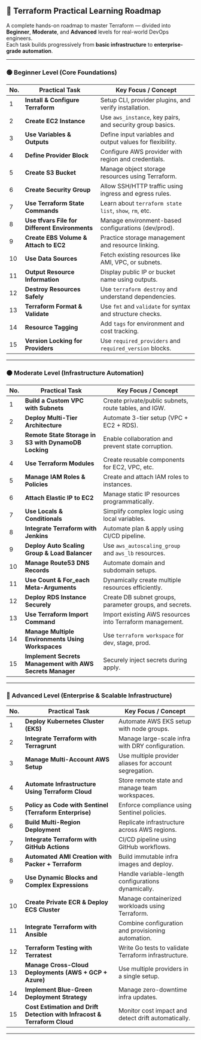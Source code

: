 ## 🧩 Terraform Practical Learning Roadmap

A complete hands-on roadmap to master Terraform — divided into **Beginner**, **Moderate**, and **Advanced** levels for real-world DevOps engineers.  
Each task builds progressively from **basic infrastructure** to **enterprise-grade automation**.

---

### 🟢 Beginner Level (Core Foundations)

| No. | Practical Task | Key Focus / Concept |
|-----|----------------|---------------------|
| 1 | **Install & Configure Terraform** | Setup CLI, provider plugins, and verify installation. |
| 2 | **Create EC2 Instance** | Use `aws_instance`, key pairs, and security group basics. |
| 3 | **Use Variables & Outputs** | Define input variables and output values for flexibility. |
| 4 | **Define Provider Block** | Configure AWS provider with region and credentials. |
| 5 | **Create S3 Bucket** | Manage object storage resources using Terraform. |
| 6 | **Create Security Group** | Allow SSH/HTTP traffic using ingress and egress rules. |
| 7 | **Use Terraform State Commands** | Learn about `terraform state list`, `show`, `rm`, etc. |
| 8 | **Use tfvars File for Different Environments** | Manage environment-based configurations (dev/prod). |
| 9 | **Create EBS Volume & Attach to EC2** | Practice storage management and resource linking. |
| 10 | **Use Data Sources** | Fetch existing resources like AMI, VPC, or subnets. |
| 11 | **Output Resource Information** | Display public IP or bucket name using outputs. |
| 12 | **Destroy Resources Safely** | Use `terraform destroy` and understand dependencies. |
| 13 | **Terraform Format & Validate** | Use `fmt` and `validate` for syntax and structure checks. |
| 14 | **Resource Tagging** | Add `tags` for environment and cost tracking. |
| 15 | **Version Locking for Providers** | Use `required_providers` and `required_version` blocks. |

---

### 🟠 Moderate Level (Infrastructure Automation)

| No. | Practical Task | Key Focus / Concept |
|-----|----------------|---------------------|
| 1 | **Build a Custom VPC with Subnets** | Create private/public subnets, route tables, and IGW. |
| 2 | **Deploy Multi-Tier Architecture** | Automate 3-tier setup (VPC + EC2 + RDS). |
| 3 | **Remote State Storage in S3 with DynamoDB Locking** | Enable collaboration and prevent state corruption. |
| 4 | **Use Terraform Modules** | Create reusable components for EC2, VPC, etc. |
| 5 | **Manage IAM Roles & Policies** | Create and attach IAM roles to instances. |
| 6 | **Attach Elastic IP to EC2** | Manage static IP resources programmatically. |
| 7 | **Use Locals & Conditionals** | Simplify complex logic using local variables. |
| 8 | **Integrate Terraform with Jenkins** | Automate plan & apply using CI/CD pipeline. |
| 9 | **Deploy Auto Scaling Group & Load Balancer** | Use `aws_autoscaling_group` and `aws_lb` resources. |
| 10 | **Manage Route53 DNS Records** | Automate domain and subdomain setups. |
| 11 | **Use Count & For_each Meta-Arguments** | Dynamically create multiple resources efficiently. |
| 12 | **Deploy RDS Instance Securely** | Create DB subnet groups, parameter groups, and secrets. |
| 13 | **Use Terraform Import Command** | Import existing AWS resources into Terraform management. |
| 14 | **Manage Multiple Environments Using Workspaces** | Use `terraform workspace` for dev, stage, prod. |
| 15 | **Implement Secrets Management with AWS Secrets Manager** | Securely inject secrets during apply. |

---

### 🔴 Advanced Level (Enterprise & Scalable Infrastructure)

| No. | Practical Task | Key Focus / Concept |
|-----|----------------|---------------------|
| 1 | **Deploy Kubernetes Cluster (EKS)** | Automate AWS EKS setup with node groups. |
| 2 | **Integrate Terraform with Terragrunt** | Manage large-scale infra with DRY configuration. |
| 3 | **Manage Multi-Account AWS Setup** | Use multiple provider aliases for account segregation. |
| 4 | **Automate Infrastructure Using Terraform Cloud** | Store remote state and manage team workspaces. |
| 5 | **Policy as Code with Sentinel (Terraform Enterprise)** | Enforce compliance using Sentinel policies. |
| 6 | **Build Multi-Region Deployment** | Replicate infrastructure across AWS regions. |
| 7 | **Integrate Terraform with GitHub Actions** | CI/CD pipeline using GitHub workflows. |
| 8 | **Automated AMI Creation with Packer + Terraform** | Build immutable infra images and deploy. |
| 9 | **Use Dynamic Blocks and Complex Expressions** | Handle variable-length configurations dynamically. |
| 10 | **Create Private ECR & Deploy ECS Cluster** | Manage containerized workloads using Terraform. |
| 11 | **Integrate Terraform with Ansible** | Combine configuration and provisioning automation. |
| 12 | **Terraform Testing with Terratest** | Write Go tests to validate Terraform infrastructure. |
| 13 | **Manage Cross-Cloud Deployments (AWS + GCP + Azure)** | Use multiple providers in a single setup. |
| 14 | **Implement Blue-Green Deployment Strategy** | Manage zero-downtime infra updates. |
| 15 | **Cost Estimation and Drift Detection with Infracost & Terraform Cloud** | Monitor cost impact and detect drift automatically. |

---
